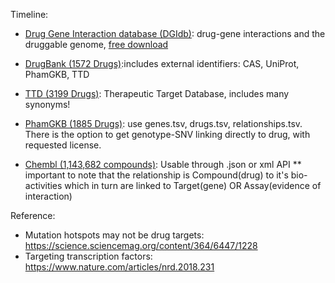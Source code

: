 
Timeline: 

* [Drug Gene Interaction database (DGIdb)](http://www.dgidb.org/): drug-gene interactions and the druggable genome, [free download](http://www.dgidb.org/downloads)

* [DrugBank (1572 Drugs)](http://www.drugbank.ca/downloads):includes external identifiers: CAS, UniProt, PhamGKB, TTD

* [TTD (3199 Drugs)](http://bidd.nus.edu.sg/group/cjttd/TTD_Download.asp): Therapeutic Target Database, includes many synonyms!

* [PhamGKB (1885 Drugs)](http://www.pharmgkb.org/resources/downloads_and_web_services.jsp): use genes.tsv, drugs.tsv, relationships.tsv. There is the option to get genotype-SNV linking directly to drug, with requested license.

* [Chembl (1,143,682 compounds)](https://www.ebi.ac.uk/chembldb/index.php/downloads): Usable through .json or xml API ** important to note that the relationship is Compound(drug) to it's bio-activities which in turn are linked to Target(gene) OR Assay(evidence of interaction)


Reference: 

* Mutation hotspots may not be drug targets: https://science.sciencemag.org/content/364/6447/1228
* Targeting transcription factors: https://www.nature.com/articles/nrd.2018.231
